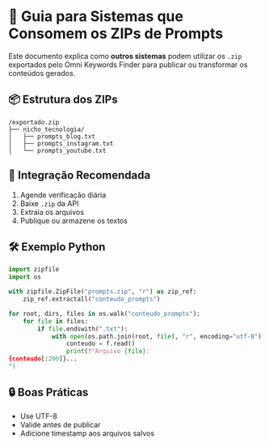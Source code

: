 # 🧷 Guia para Sistemas que Consomem os ZIPs de Prompts

Este documento explica como **outros sistemas** podem utilizar os `.zip` exportados pelo Omni Keywords Finder para publicar ou transformar os conteúdos gerados.

## 📦 Estrutura dos ZIPs

```
/exportado.zip
├── nicho_tecnologia/
│   ├── prompts_blog.txt
│   ├── prompts_instagram.txt
│   └── prompts_youtube.txt
```

## 🔁 Integração Recomendada

1. Agende verificação diária
2. Baixe `.zip` da API
3. Extraia os arquivos
4. Publique ou armazene os textos

## 🛠️ Exemplo Python

```python
import zipfile
import os

with zipfile.ZipFile("prompts.zip", "r") as zip_ref:
    zip_ref.extractall("conteudo_prompts")

for root, dirs, files in os.walk("conteudo_prompts"):
    for file in files:
        if file.endswith(".txt"):
            with open(os.path.join(root, file), "r", encoding="utf-8") as f:
                conteudo = f.read()
                print(f"Arquivo {file}:
{conteudo[:200]}...
")
```

## 🔒 Boas Práticas

- Use UTF-8
- Valide antes de publicar
- Adicione timestamp aos arquivos salvos
